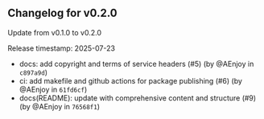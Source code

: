 ## Changelog for v0.2.0

Update from v0.1.0 to v0.2.0

Release timestamp: 2025-07-23

- docs: add copyright and terms of service headers (#5) (by @AEnjoy in `c897a9d`) 
- ci: add makefile and github actions for package publishing (#6) (by @AEnjoy in `61fd6cf`) 
- docs(README): update with comprehensive content and structure (#9) (by @AEnjoy in `76568f1`) 
